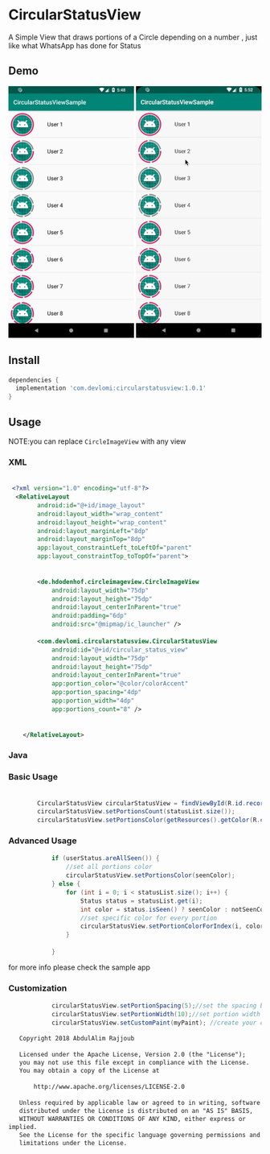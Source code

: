 # CircularStatusView
A Simple View that draws portions of a Circle depending on a number , just like what WhatsApp has done for Status


## Demo
<p float="left">
  <img src="etc/demo.png" width="250" /> 
  <img src="etc/gif_demo.gif" width="250" />
</p>


## Install
```gradle
dependencies {
  implementation 'com.devlomi:circularstatusview:1.0.1'
}
```


## Usage
NOTE:you can replace `CircleImageView` with any view 

### XML

```xml

 <?xml version="1.0" encoding="utf-8"?>
  <RelativeLayout
        android:id="@+id/image_layout"
        android:layout_width="wrap_content"
        android:layout_height="wrap_content"
        android:layout_marginLeft="8dp"
        android:layout_marginTop="8dp"
        app:layout_constraintLeft_toLeftOf="parent"
        app:layout_constraintTop_toTopOf="parent">


        <de.hdodenhof.circleimageview.CircleImageView
            android:layout_width="75dp"
            android:layout_height="75dp"
            android:layout_centerInParent="true"
            android:padding="6dp"
            android:src="@mipmap/ic_launcher" />

        <com.devlomi.circularstatusview.CircularStatusView
            android:id="@+id/circular_status_view"
            android:layout_width="75dp"
            android:layout_height="75dp"
            android:layout_centerInParent="true"
            app:portion_color="@color/colorAccent"
            app:portion_spacing="4dp"
            app:portion_width="4dp"
            app:portions_count="8" />


    </RelativeLayout>

```


### Java

### Basic Usage
```java

        CircularStatusView circularStatusView = findViewById(R.id.record_view);
        circularStatusView.setPortionsCount(statusList.size());
        circularStatusView.setPortionsColor(getResources().getColor(R.color.colorAccent););

```

### Advanced Usage

```java
            if (userStatus.areAllSeen()) {
                //set all portions color
                circularStatusView.setPortionsColor(seenColor);
            } else {
                for (int i = 0; i < statusList.size(); i++) {
                    Status status = statusList.get(i);
                    int color = status.isSeen() ? seenColor : notSeenColor;
                    //set specific color for every portion
                    circularStatusView.setPortionColorForIndex(i, color);
                }

            }
```

for more info please check the sample app

### Customization

```java
            circularStatusView.setPortionSpacing(5);//set the spacing between portions
            circularStatusView.setPortionWidth(10);//set portion width
            circularStatusView.setCustomPaint(myPaint); //create your custom paint for portions
```

```
   Copyright 2018 AbdulAlim Rajjoub

   Licensed under the Apache License, Version 2.0 (the "License");
   you may not use this file except in compliance with the License.
   You may obtain a copy of the License at

       http://www.apache.org/licenses/LICENSE-2.0

   Unless required by applicable law or agreed to in writing, software
   distributed under the License is distributed on an "AS IS" BASIS,
   WITHOUT WARRANTIES OR CONDITIONS OF ANY KIND, either express or implied.
   See the License for the specific language governing permissions and
   limitations under the License.
```

